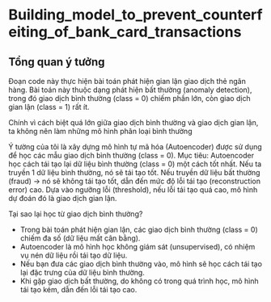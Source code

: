 # Building_model_to_prevent_counterfeiting_of_bank_card_transactions
## Tổng quan ý tưởng
Đoạn code này thực hiện bài toán phát hiện gian lận giao dịch thẻ ngân hàng. Bài toán này thuộc dạng phát hiện bất thường (anomaly detection), trong đó giao dịch bình thường (class = 0) chiếm phần lớn, còn giao dịch gian lận (class = 1) rất ít.

Chính vì cách biệt quá lớn giữa giao dịch bình thường và giao dịch gian lận, ta không nên làm những mô hình phân loại bình thường

Ý tường của tôi là xây dựng mô hình tự mã hóa (Autoencoder) được sử dụng để học các mẫu giao dịch bình thường (class = 0). Mục tiêu: Autoencoder học cách tái tạo lại dữ liệu bình thường (class = 0) một cách tốt nhất. Nếu ta truyền 1 dữ liệu bình thường, nó sẽ tái tạo tốt. Nếu truyền dữ liệu bất thường (fraud) -> nó sẽ không tái tạo tốt, dẫn đến mức độ lỗi tái tạo (reconstruction error) cao. Dựa vào ngưỡng lỗi (threshold), nếu lỗi tái tạo quá cao, mô hình dự đoán đó là giao dịch gian lận.

Tại sao lại học từ giao dịch bình thường?
- Trong bài toán phát hiện gian lận, các giao dịch bình thường (class = 0) chiếm đa số (dữ liệu mất cân bằng).
- Autoencoder là mô hình học không giám sát (unsupervised), có nhiệm vụ nén dữ liệu rồi tái tạo dữ liệu.
- Nếu bạn đưa các giao dịch bình thường vào, mô hình sẽ học cách tái tạo lại đặc trưng của dữ liệu bình thường.
- Khi gặp giao dịch bất thường, do không có trong quá trình học, mô hình tái tạo kém, dẫn đến lỗi tái tạo cao.



